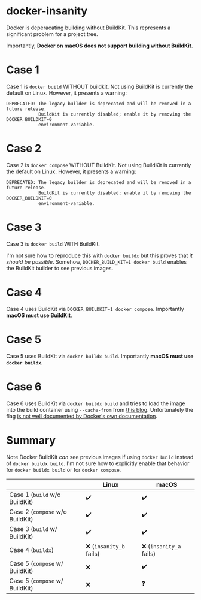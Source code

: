 # docker-insanity

Docker is deperacating building without BuildKit. This represents a significant
problem for a project tree.

Importantly, **Docker on macOS does not support building without BuildKit**.

# Case 1
Case 1 is `docker build` WITHOUT buildkit. Not using BuildKit is currently the
default on Linux. However, it presents a warning:
```
DEPRECATED: The legacy builder is deprecated and will be removed in a future release.
            BuildKit is currently disabled; enable it by removing the DOCKER_BUILDKIT=0
            environment-variable.
```

# Case 2
Case 2 is `docker compose` WITHOUT BuildKit. Not using BuildKit is currently the
default on Linux. However, it presents a warning:
```
DEPRECATED: The legacy builder is deprecated and will be removed in a future release.
            BuildKit is currently disabled; enable it by removing the DOCKER_BUILDKIT=0
            environment-variable.
```

# Case 3
Case 3 is `docker build` WITH BuildKit.

I'm not sure how to reproduce this with `docker buildx` but this proves that _it
should be possible_. Somehow, `DOCKER_BUILD_KIT=1 docker build` enables the
BuildKit builder to see previous images.

# Case 4
Case 4 uses BuildKit via `DOCKER_BUILDKIT=1 docker compose`. Importantly **macOS
must use BuildKit**.

# Case 5
Case 5 uses BuildKit via `docker buildx build`. Importantly **macOS must use
`docker buildx`**.

# Case 6
Case 6 uses BuildKit via `docker buildx build` and tries to load the image into
the build container using `--cache-from` from [this blog](https://lipanski.com/posts/speed-up-your-docker-builds-with-cache-from).
Unfortunately the flag [is not well documented by Docker's own documentation](https://docs.docker.com/engine/reference/commandline/buildx_build/#cache-from).

# Summary
Note Docker BuildKit _can_ see previous images if using `docker build` instead
of `docker buildx build`. I'm not sure how to explicitly enable that behavior
for `docker buildx build` or for `docker compose`.

|                                 | Linux                    | macOS                    |
| ------------------------------- | ------------------------ | ------------------------ |
| Case 1 (`build` w/o BuildKit)   | :heavy_check_mark:       | :heavy_check_mark:       |
| Case 2 (`compose` w/o BuildKit) | :heavy_check_mark:       | :heavy_check_mark:       |
| Case 3 (`build` w/ BuildKit)    | :heavy_check_mark:       | :heavy_check_mark:       |
| Case 4 (`buildx`)               | :x: (`insanity_b` fails) | :x: (`insanity_a` fails) |
| Case 5 (`compose` w/ BuildKit)  | :x:                      | :heavy_check_mark:       |
| Case 5 (`compose` w/ BuildKit)  | :x:                      | :question:               |
